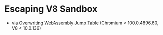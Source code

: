 # Escaping V8 Sandbox

- [via Overwriting WebAssembly Jump Table](./via%20Overwriting%20WebAssembly%20Jump%20Table) (Chromium < 100.0.4896.60, V8 < 10.0.136)
